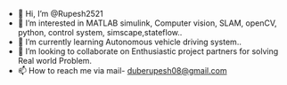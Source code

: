 - 👋 Hi, I’m @Rupesh2521
- 👀 I’m interested in MATLAB simulink, Computer vision, SLAM, openCV, python, control system, simscape,stateflow..
- 🌱 I’m currently learning Autonomous vehicle driving system..
- 💞️ I’m looking to collaborate on Enthusiastic project partners for solving Real world Problem. 
- 📫 How to reach me via mail- duberupesh08@gmail.com

<!---
Rupesh2521/Rupesh2521 is a ✨ special ✨ repository because its `README.md` (this file) appears on your GitHub profile.
You can click the Preview link to take a look at your changes.
--->
